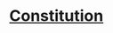 ﻿---
!LinkItem
Link: abilities_constitution_hd.md
NameLink: <!--NameLink-->[Constitution](hd_abilities_constitution.md)<!--/NameLink-->
Id: abilities_hd.md#constitution
ParentLink: abilities_hd.md#utiliser-les-caractéristiques
Name: Constitution
ParentName: Utiliser les caractéristiques
Attributes: {}
---




# [Constitution](hd_abilities_constitution.md)



